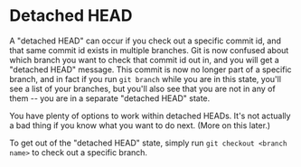 # Detached HEAD

A "detached HEAD" can occur if you check out a specific commit id, and that same commit id exists in multiple branches.  Git is now confused about which branch you want to check that commit id out in, and you will get a "detached HEAD" message.  This commit is now no longer part of a specific branch, and in fact if you run `git branch` while you are in this state, you'll see a list of your branches, but you'll also see that you are not in any of them -- you are in a separate "detached HEAD" state.

You have plenty of options to work within detached HEADs.  It's not actually a bad thing if you know what you want to do next.  (More on this later.)

To get out of the "detached HEAD" state, simply run `git checkout <branch name>` to check out a specific branch.